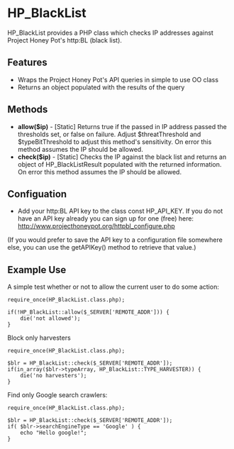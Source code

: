 HP_BlackList
===========

HP_BlackList provides a PHP class which checks IP addresses against Project Honey Pot's http:BL (black list). 


Features
--------

* Wraps the Project Honey Pot's API queries in simple to use OO class
* Returns an object populated with the results of the query 


Methods
-------

* **allow($ip)** - [Static] Returns true if the passed in IP address passed the thresholds set, or false on failure. Adjust $threatThreshold and $typeBitThreshold to adjust this method's sensitivity. On error this method assumes the IP should be allowed.
* **check($ip)** - [Static] Checks the IP against the black list and returns an object of HP_BlackListResult populated with the returned information. On error this method assumes the IP should be allowed.


Configuation
----------

* Add your http:BL API key to the class const HP_API_KEY. If you do not have an API key already you can sign up for one (free) here: 
http://www.projecthoneypot.org/httpbl_configure.php 

(If you would prefer to save the API key to a configuration file somewhere else, you can use the getAPIKey() method to retrieve that value.)


Example Use
----------

A simple test whether or not to allow the current user to do some action:

	require_once(HP_BlackList.class.php);
	
	if(!HP_BlackList::allow($_SERVER['REMOTE_ADDR'])) {
		die('not allowed');
	}

Block only harvesters

	require_once(HP_BlackList.class.php);
	
	$blr = HP_BlackList::check($_SERVER['REMOTE_ADDR']);
	if(in_array($blr->typeArray, HP_BlackList::TYPE_HARVESTER)) {
		die('no harvesters');
	}


Find only Google search crawlers:

	require_once(HP_BlackList.class.php);
	
	$blr = HP_BlackList::check($_SERVER['REMOTE_ADDR']);
	if( $blr->searchEngineType == 'Google' ) {
		echo "Hello google!";
	}
